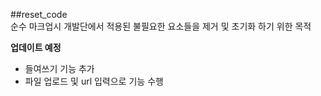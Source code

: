 ##reset_code  
순수 마크업시 개발단에서 적용된 불필요한 요소들을 제거 및 초기화 하기 위한 목적  

**업데이트 예정**
* 들여쓰기 기능 추가  
* 파일 업로드 및 url 입력으로 기능 수행  